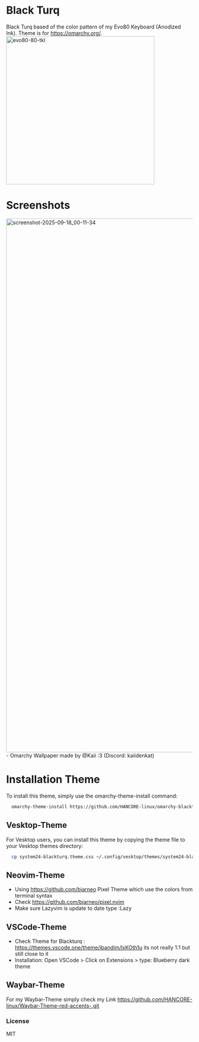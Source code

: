 # Black Turq

Black Turq based of the color pattern of my Evo80 Keyboard (Anodized Ink). Theme is for https://omarchy.org/. 
<img width="400" height="400" alt="evo80-80-tkl" src="https://github.com/user-attachments/assets/2579c033-75c9-4ad9-b4d3-290a6a2150aa" />




# Screenshots
<img width="2560" height="1440" alt="screenshot-2025-09-18_00-11-34" src="https://github.com/user-attachments/assets/b93639eb-3525-4d5d-96b4-19938126ea3b" />
- Omarchy Wallpaper made by @Kaii :3 (Discord: kaiidenkat) <br>

# Installation Theme

To install this theme, simply use the omarchy-theme-install command:

```bash
  omarchy-theme-install https://github.com/HANCORE-linux/omarchy-blackturq-theme.git
```

## Vesktop-Theme

For Vesktop users, you can install this theme by copying the theme file to your Vesktop themes directory:

```bash
  cp system24-blackturq.theme.css ~/.config/vesktop/themes/system24-blackturq.theme.css
```

## Neovim-Theme

- Using https://github.com/bjarneo Pixel Theme which use the colors from terminal syntax <br>
- Check https://github.com/bjarneo/pixel.nvim <br>
- Make sure Lazyvim is update to date type :Lazy <br>

## VSCode-Theme
- Check Theme for Blackturq : https://themes.vscode.one/theme/ibandim/lxKOth1u  its not really 1:1 but still close to it <br>
- Installation: Open VSCode > Click on Extensions > type: Blueberry dark theme

## Waybar-Theme

For my Waybar-Theme simply check my Link https://github.com/HANCORE-linux/Waybar-Theme-red-accents-.git

### License

MIT
